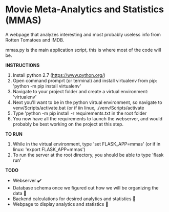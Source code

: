 
# Movie Meta-Analytics and Statistics (MMAS)

A webpage that analyzes interesting and most probably useless info from Rotten Tomatoes and IMDB.

mmas.py is the main application script, this is where most of the code will be.

**INSTRUCTIONS**
1. Install python 2.7 (https://www.python.org/)
2. Open command promprt (or terminal) and install virtualenv from pip: 'python -m pip install virtualenv'
3. Navigate to your project folder and create a virtual environment: 'virtualenv'
4. Next you'll want to be in the python virtual environment, so navigate to venv/Scripts/activate.bat (or if iin linux, ./venv/Scripts/activate
5. Type 'python -m pip install -r requirements.txt in the root folder
6. You now have all the requirements to launch the webserver, and would probably be best working on the project at this step.
	
	
**TO RUN**
1. While in the virtual environment, type 'set FLASK_APP=mmas' (or if in linux: 'export FLASK_APP=mmas')
2. To run the server at the root directory, you should be able to type 'flask run'

**TODO**

 - Webserver  :heavy_check_mark:
 - Database schema once we figured out how we will be organizing the data :construction:
 - Backend calculations for desired analytics and statistics :construction:
 - Webpage to display analytics and statistics :construction:
